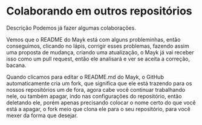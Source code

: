 # Colaborando em outros repositórios



Descrição
Podemos já fazer algumas colaborações.

Vemos que o README do Mayk está com alguns probleminhas, então conseguimos, clicando no lápis, corrigir esses problemas, fazendo assim uma proposta de mudança, criando uma atualização, o Mayk já vai receber isso como um pull request, então ele analisará e ver se aceita a correção, bacana.

Quando clicamos para editar o README.md do Mayk, o GitHub automaticamente cria um fork, que significa que ele está trazendo para os nossos repositórios um de fora, agora cabe você continuar trabalhando nele, ou também apagar, indo nas configurações do repositório, então deletando ele, porém apenas precisando colocar o nome certo do que você está a apagar, o fork meio que clona ele para o seu repositório, para você mexer da forma que desejar.
